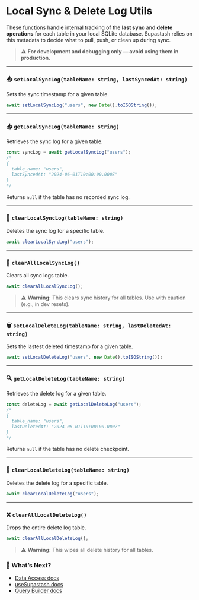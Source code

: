 # Local Sync & Delete Log Utils

These functions handle internal tracking of the **last sync** and **delete operations** for each table in your local SQLite database. Supastash relies on this metadata to decide what to pull, push, or clean up during sync.

> ⚠️ **For development and debugging only — avoid using them in production.**

---

### 📤 `setLocalSyncLog(tableName: string, lastSyncedAt: string)`

Sets the sync timestamp for a given table.

```ts
await setLocalSyncLog("users", new Date().toISOString());
```

---

### 📥 `getLocalSyncLog(tableName: string)`

Retrieves the sync log for a given table.

```ts
const syncLog = await getLocalSyncLog("users");
/*
{
  table_name: "users",
  lastSyncedAt: "2024-06-01T10:00:00.000Z"
}
*/
```

Returns `null` if the table has no recorded sync log.

---

### 🧹 `clearLocalSyncLog(tableName: string)`

Deletes the sync log for a specific table.

```ts
await clearLocalSyncLog("users");
```

---

### 🔄 `clearAllLocalSyncLog()`

Clears all sync logs table.

```ts
await clearAllLocalSyncLog();
```

> ⚠️ **Warning:** This clears sync history for all tables. Use with caution (e.g., in dev resets).

---

### 🗑 `setLocalDeleteLog(tableName: string, lastDeletedAt: string)`

Sets the lastest deleted timestamp for a given table.

```ts
await setLocalDeleteLog("users", new Date().toISOString());
```

---

### 🔍 `getLocalDeleteLog(tableName: string)`

Retrieves the delete log for a given table.

```ts
const deleteLog = await getLocalDeleteLog("users");
/*
{
  table_name: "users",
  lastDeletedAt: "2024-06-01T10:00:00.000Z"
}
*/
```

Returns `null` if the table has no delete checkpoint.

---

### 🧼 `clearLocalDeleteLog(tableName: string)`

Deletes the delete log for a specific table.

```ts
await clearLocalDeleteLog("users");
```

---

### ❌ `clearAllLocalDeleteLog()`

Drops the entire delete log table.

```ts
await clearAllLocalDeleteLog();
```

> ⚠️ **Warning:** This wipes all delete history for all tables.

### 🔗 What’s Next?

- [Data Access docs](./useSupastashData.md)
- [useSupastash docs](useSupastash-hook.md)
- [Query Builder docs](./supastash-query-builder.md)
